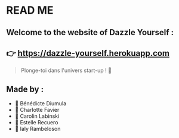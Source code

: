 #  READ ME #

 ## Welcome to the website of Dazzle Yourself : ##
 ## :point_right: https://dazzle-yourself.herokuapp.com ##

   > Plonge-toi dans l'univers start-up ! :rocket:

   ## Made by : ##

   * :woman: Bénédicte Diumula
   * :woman: Charlotte Favier
   * :woman: Carolin Labinski
   * :woman: Estelle Recuero
   * :woman: Ialy Rambeloson
